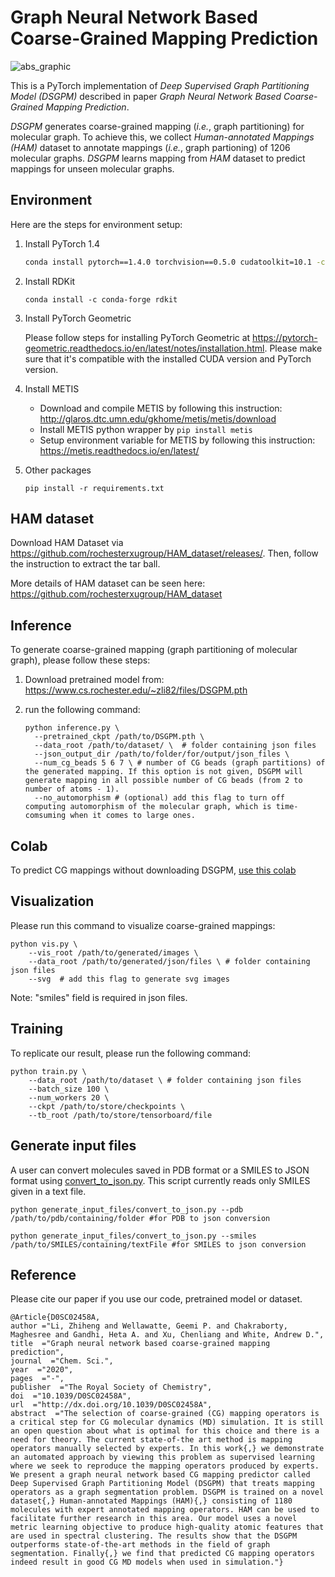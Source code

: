 # Graph Neural Network Based Coarse-Grained Mapping Prediction
![abs_graphic](fig/abs_graphic.png)

This is a PyTorch implementation of *Deep Supervised Graph Partitioning Model (DSGPM)* described in paper *Graph Neural Network Based Coarse-Grained Mapping Prediction*.

*DSGPM* generates coarse-grained mapping (*i.e.*, graph partitioning) for molecular graph. To achieve this, we collect *Human-annotated Mappings (HAM)* dataset to annotate mappings (*i.e.*, graph partioning) of 1206 molecular graphs. *DSGPM* learns mapping from *HAM* dataset to predict mappings for unseen molecular graphs.



## Environment

Here are the steps for environment setup:

1. Install PyTorch 1.4

   ```bash
   conda install pytorch==1.4.0 torchvision==0.5.0 cudatoolkit=10.1 -c pytorch
   ```

2. Install RDKit

   ```shell
   conda install -c conda-forge rdkit
   ```

3. Install PyTorch Geometric

   Please follow steps for installing PyTorch Geometric at https://pytorch-geometric.readthedocs.io/en/latest/notes/installation.html. Please make sure that it's compatible with the installed CUDA version and PyTorch version.

4. Install METIS

   - Download and compile METIS by following this instruction: http://glaros.dtc.umn.edu/gkhome/metis/metis/download
   - Install METIS python wrapper by `pip install metis`
   - Setup environment variable for METIS by following this instruction: https://metis.readthedocs.io/en/latest/

5. Other packages

   ```shell
   pip install -r requirements.txt
   ```



## HAM dataset

Download HAM Dataset via https://github.com/rochesterxugroup/HAM_dataset/releases/. Then, follow the instruction to extract the tar ball.

More details of HAM dataset can be seen here: https://github.com/rochesterxugroup/HAM_dataset



## Inference

To generate coarse-grained mapping (graph partitioning of molecular graph), please follow these steps:

1. Download pretrained model from: https://www.cs.rochester.edu/~zli82/files/DSGPM.pth

2. run the following command:

   ```shell
   python inference.py \
     --pretrained_ckpt /path/to/DSGPM.pth \
     --data_root /path/to/dataset/ \  # folder containing json files
     --json_output_dir /path/to/folder/for/output/json_files \
     --num_cg_beads 5 6 7 \ # number of CG beads (graph partitions) of the generated mapping. If this option is not given, DSGPM will generate mapping in all possible number of CG beads (from 2 to number of atoms - 1).
     --no_automorphism # (optional) add this flag to turn off computing automorphism of the molecular graph, which is time-comsuming when it comes to large ones.
   ```

## Colab

To predict CG mappings without downloading DSGPM, [use this colab](https://colab.research.google.com/github/rochesterxugroup/DSGPM/blob/master/colab/DSGPM.ipynb)


## Visualization

Please run this command to visualize coarse-grained mappings:

```shell
python vis.py \
	--vis_root /path/to/generated/images \
	--data_root /path/to/generated/json/files \ # folder containing json files
	--svg  # add this flag to generate svg images
```

Note:  "smiles" field is required in json files.



## Training

To replicate our result, please run the following command:

```shell
python train.py \
	--data_root /path/to/dataset \ # folder containing json files
	--batch_size 100 \
	--num_workers 20 \
	--ckpt /path/to/store/checkpoints \
	--tb_root /path/to/store/tensorboard/file
```

## Generate input files

A user can convert molecules saved in PDB format or a SMILES to JSON format using [convert_to_json.py](https://github.com/rochesterxugroup/DSGPM/blob/cg_pdb/generate_input_files/convert_to_json.py). 
This script currently reads only SMILES given in a text file. 


```
python generate_input_files/convert_to_json.py --pdb /path/to/pdb/containing/folder #for PDB to json conversion

python generate_input_files/convert_to_json.py --smiles /path/to/SMILES/containing/textFile #for SMILES to json conversion

```


## Reference

Please cite our paper if you use our code, pretrained model or dataset.

```
@Article{D0SC02458A,
author ="Li, Zhiheng and Wellawatte, Geemi P. and Chakraborty, Maghesree and Gandhi, Heta A. and Xu, Chenliang and White, Andrew D.",
title  ="Graph neural network based coarse-grained mapping prediction",
journal  ="Chem. Sci.",
year  ="2020",
pages  ="-",
publisher  ="The Royal Society of Chemistry",
doi  ="10.1039/D0SC02458A",
url  ="http://dx.doi.org/10.1039/D0SC02458A",
abstract  ="The selection of coarse-grained (CG) mapping operators is a critical step for CG molecular dynamics (MD) simulation. It is still an open question about what is optimal for this choice and there is a need for theory. The current state-of-the art method is mapping operators manually selected by experts. In this work{,} we demonstrate an automated approach by viewing this problem as supervised learning where we seek to reproduce the mapping operators produced by experts. We present a graph neural network based CG mapping predictor called Deep Supervised Graph Partitioning Model (DSGPM) that treats mapping operators as a graph segmentation problem. DSGPM is trained on a novel dataset{,} Human-annotated Mappings (HAM){,} consisting of 1180 molecules with expert annotated mapping operators. HAM can be used to facilitate further research in this area. Our model uses a novel metric learning objective to produce high-quality atomic features that are used in spectral clustering. The results show that the DSGPM outperforms state-of-the-art methods in the field of graph segmentation. Finally{,} we find that predicted CG mapping operators indeed result in good CG MD models when used in simulation."}
```

